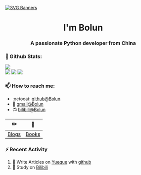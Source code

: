 [![SVG Banners](https://svg-banners.vercel.app/api?type=origin&text1=Welcom💖&width=1000&height=400)](###https://github.com/Akshay090/svg-banners)

<h1 align="center">I'm Bolun</h1>
<h3 align="center">A passionate Python developer from China</h3>

### 🌈 Github Stats:
<a href=""><img align="center" src="https://count.getloli.com/get/@Bolun001?theme=rule34"></a><br>
<img src = "https://github-readme-stats.vercel.app/api?username=Bolun001&bg_color=30,e96443,904e95&title_color=fff&text_color=fff">
<img src = "http://github-readme-streak-stats.herokuapp.com?user=Bolun001&theme=dracula">
<img src = "https://github-profile-summary-cards.vercel.app/api/cards/profile-details?username=Bolun001&theme=monokai">

### 📫 How to reach me:
- :octocat: [github@Bolun](https://github.com/Bolun001)
- :email: [gmail@Bolun](mailto:leeboalun@gmail.com)
- :tv: [bilibili@Bolun](https://space.bilibili.com/64520257)



| :pencil2: | :book:  |
| --- | --- |
| [Blogs](https://Bolun001.github.io/) | [Books]() |

### ⚡ Recent Activity
<!--START_SECTION:activity-->
1. 🍭 Write Articles on [Yueque]() with [github](https://github.com/Bolun001/)
2. 🍹 Study on [Bilibili](https://www.bilibili.com/)
<!--END_SECTION:activity-->

<!--
**Bolun001/Bolun001** is a ✨ _special_ ✨ repository because its `README.md` (this file) appears on your GitHub profile.

Here are some ideas to get you started:

- 🔭 I’m currently working on ...
- 🌱 I’m currently learning ...
- 👯 I’m looking to collaborate on ...
- 🤔 I’m looking for help with ...
- 💬 Ask me about ...
- 📫 How to reach me: ...
- 😄 Pronouns: ...
- ⚡ Fun fact: ...
-->
